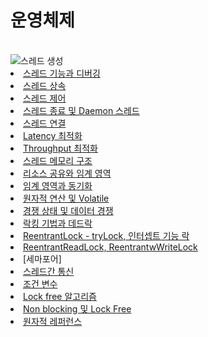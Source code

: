 # 운영체제

<br>
<img src="./../../images/os/1-1

**쓰레드 프로그래밍**

- [스레드 생성]()
- [스레드 기능과 디버깅]()
- [스레드 상속]()
- [스레드 제어]()
- [스레드 종료 및 Daemon 스레드]()
- [스레드 연결]()
- [Latency 최적화]()
- [Throughput 최적화]()
- [스레드 메모리 구조]()
- [리소스 공유와 임계 영역]()
- [임계 영역과 동기화]()
- [원자적 연산 및 Volatile]()
- [경쟁 상태 및 데이터 경쟁]()
- [락킹 기법과 데드락]()
- [ReentrantLock - tryLock, 인터셉트 기능 락]()
- [ReentrantReadLock, ReentrantwWriteLock]()
- [세마포어]
- [스레드간 통신]()
- [조건 변수]()
- [Lock free 알고리즘]()
- [Non blocking 및 Lock Free]()
- [원자적 레퍼런스]()